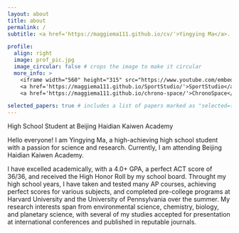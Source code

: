 ```yaml
---
layout: about
title: about
permalink: /
subtitle: <a href='https://maggiema111.github.io/cv/'>Yingying Ma</a>. Beijing, China

profile:
  align: right
  image: prof_pic.jpg
  image_circular: false # crops the image to make it circular
  more_info: >
    <iframe width="560" height="315" src="https://www.youtube.com/embed/2R5w4_TBlYU" frameborder="0" allow="accelerometer; autoplay; clipboard-write; encrypted-media; gyroscope; picture-in-picture" allowfullscreen></iframe>
    <a href='https://maggiema111.github.io/SportStudio/'>SportStudio</a>
    <a href='https://maggiema111.github.io/chrono-space/'>ChronoSpace</a>

selected_papers: true # includes a list of papers marked as "selected={true}"
---
```

High School Student at Beijing Haidian Kaiwen Academy

Hello everyone! I am Yingying Ma, a high-achieving high school student with a passion for science and research. Currently, I am attending Beijing Haidian Kaiwen Academy.

I have excelled academically, with a 4.0+ GPA, a perfect ACT score of 36/36, and received the High Honor Roll by my school board. Throught my high school years, I have taken and tested many AP courses, achieving perfect scores for various subjects, and completed pre-college programs at Harvard University and the University of Pennsylvania over the summer. My research interests span from environmental science, chemistry, biology, and planetary science, with several of my studies accepted for presentation at international conferences and published in reputable journals.

<!-- 1 change the intro
2 add some hyperlinks
3 put links under prof_pic
4 get prof_pic
5 introduce works -->
